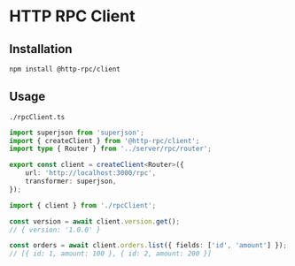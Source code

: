 # HTTP RPC Client

## Installation

```bash
npm install @http-rpc/client
```

## Usage

`./rpcClient.ts`

```typescript
import superjson from 'superjson';
import { createClient } from '@http-rpc/client';
import type { Router } from '../server/rpc/router';

export const client = createClient<Router>({
	url: 'http://localhost:3000/rpc',
	transformer: superjson,
});
```

```typescript
import { client } from './rpcClient';

const version = await client.version.get();
// { version: '1.0.0' }

const orders = await client.orders.list({ fields: ['id', 'amount'] });
// [{ id: 1, amount: 100 }, { id: 2, amount: 200 }]
```

